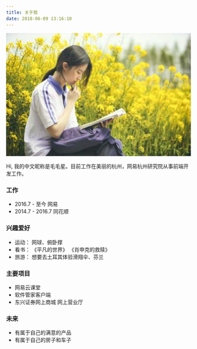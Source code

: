 ```yaml
---
title: 关于我
date: 2018-06-09 13:16:10
---
```


![头图](/asset/about-head.jpg)

Hi, 我的中文昵称是毛毛星。目前工作在美丽的杭州，网易杭州研究院从事前端开发工作。

### 工作

- 2016.7 - 至今   网易
- 2014.7 - 2016.7 同花顺

### 兴趣爱好

- 运动：  网球、俯卧撑
- 看书： 《平凡的世界》 《肖申克的救赎》
- 旅游：  想要去土耳其体验滑翔伞、芬兰

### 主要项目

- 网易云课堂
- 软件管家客户端
- 东兴证券网上商城 网上营业厅

### 未来

- 有属于自己的满意的产品
- 有属于自己的房子和车子

